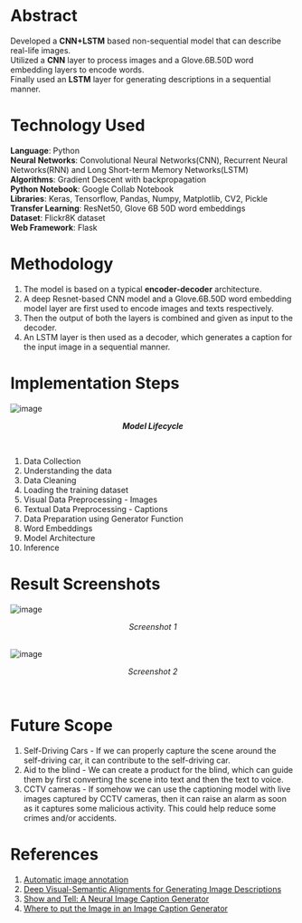 # Abstract

Developed a **CNN+LSTM** based non-sequential model that can describe real-life images. <br>
Utilized a **CNN** layer to process images and a Glove.6B.50D word embedding layers to 
encode words. <br>
Finally used an **LSTM** layer for generating descriptions in a sequential manner.


# Technology Used

**Language**: Python <br>
**Neural Networks**: Convolutional Neural Networks(CNN), Recurrent Neural Networks(RNN) and Long Short-term Memory Networks(LSTM) <br>
**Algorithms**: Gradient Descent with backpropagation <br>
**Python Notebook**: Google Collab Notebook <br>
**Libraries**: Keras, Tensorflow, Pandas, Numpy, Matplotlib, CV2, Pickle <br>
**Transfer Learning**: ResNet50, Glove 6B 50D word embeddings <br>
**Dataset**: Flickr8K dataset <br>
**Web Framework**: Flask


# Methodology

1. The model is based on a typical **encoder-decoder** architecture.
2. A deep Resnet-based CNN model and a Glove.6B.50D word embedding model layer are first used to encode images and texts respectively.
3. Then the output of both the layers is combined and given as input to the decoder.
4. An LSTM layer is then used as a decoder, which generates a caption for the input image in a sequential manner.


# Implementation Steps

![image](https://user-images.githubusercontent.com/65055067/171406717-0d0093a5-6eda-47cc-9744-b38cf1268fc4.png)
<br> <p align="center"> **_Model Lifecycle_**</p> <br>

1. Data Collection
2. Understanding the data
3. Data Cleaning
4. Loading the training dataset
5. Visual Data Preprocessing - Images
6. Textual Data Preprocessing - Captions
7. Data Preparation using Generator Function
8. Word Embeddings
9. Model Architecture
10. Inference


# Result Screenshots

![image](https://user-images.githubusercontent.com/65055067/170859021-a84baa21-ec6c-4e00-93bc-222e590f3d5d.png)
<br> <p align="center"> _Screenshot 1_</p> <br>
![image](https://user-images.githubusercontent.com/65055067/170859036-e81c4388-22e1-4529-98c9-3b98eb7b1dc2.png)
<br> <p align="center"> _Screenshot 2_</p> <br>


# Future Scope

1. Self-Driving Cars - If we can properly capture the scene around the self-driving car, it can contribute to the self-driving car.
2. Aid to the blind - We can create a product for the blind, which can guide them by first converting the scene into text and then the text to voice.
3. CCTV cameras - If somehow we can use the captioning model with live images captured by CCTV cameras, then it can raise an alarm as soon as it captures some malicious activity. This could help reduce some crimes and/or accidents.


# References

1. [Automatic image annotation](https://en.wikipedia.org/wiki/Automatic_image_annotation)
2. [Deep Visual-Semantic Alignments for Generating Image Descriptions](https://arxiv.org/pdf/1412.2306.pdf)
3. [Show and Tell: A Neural Image Caption Generator](https://arxiv.org/abs/1411.4555)
4. [Where to put the Image in an Image Caption Generator](https://arxiv.org/pdf/1703.09137.pdf)
